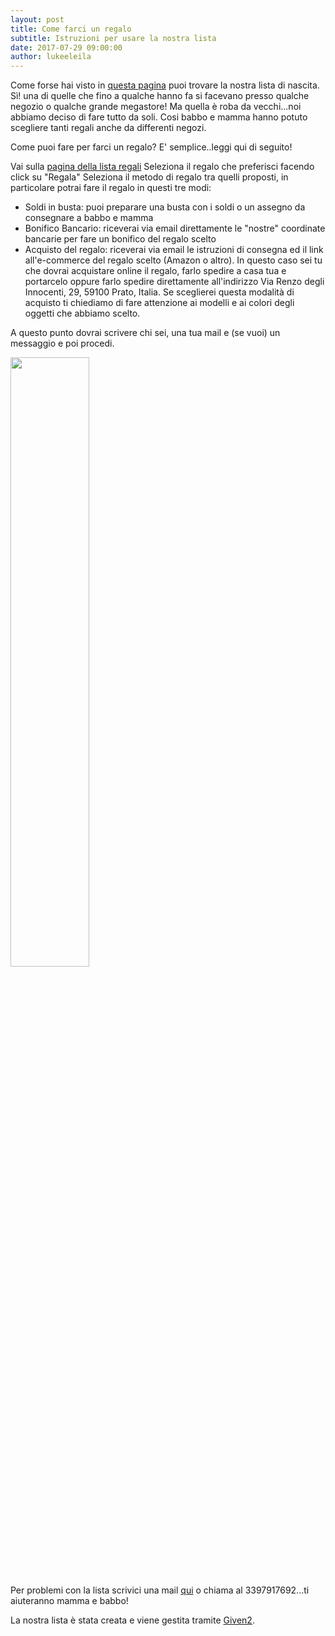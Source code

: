 ```yaml
---
layout: post
title: Come farci un regalo
subtitle: Istruzioni per usare la nostra lista
date: 2017-07-29 09:00:00
author: lukeeleila
---
```

Come forse hai visto in [questa pagina](http://www.lukeeleila.it/lista/) puoi trovare la nostra lista di nascita. Sì! una di quelle che fino a qualche hanno fa si facevano presso qualche negozio o qualche grande megastore! Ma quella è roba da vecchi...noi abbiamo deciso di fare tutto da soli. Cosi babbo e mamma hanno potuto scegliere tanti regali anche da differenti negozi.

Come puoi fare per farci un regalo? E' semplice..leggi qui di seguito!

Vai sulla [pagina della lista regali](http://www.lukeeleila.it/lista/)
Seleziona il regalo che preferisci facendo click su "Regala"
Seleziona il metodo di regalo tra quelli proposti, in particolare potrai fare il regalo in questi tre modi:

  - Soldi in busta: puoi preparare una  busta con i soldi o un assegno da consegnare a babbo e mamma
  - Bonifico Bancario: riceverai via email direttamente le "nostre" coordinate bancarie per fare un bonifico del regalo scelto
  - Acquisto del regalo: riceverai via email le istruzioni di consegna ed il link all'e-commerce del regalo scelto (Amazon o altro). In questo caso sei tu che dovrai acquistare online il regalo, farlo spedire a casa tua e portarcelo oppure farlo spedire direttamente all'indirizzo Via Renzo degli Innocenti, 29, 59100 Prato, Italia. Se sceglierei questa modalità di acquisto ti chiediamo di fare attenzione ai modelli e ai colori degli oggetti che abbiamo scelto.

A questo punto dovrai scrivere chi sei, una tua mail e (se vuoi) un messaggio e poi procedi.

<img src="https://media.giphy.com/media/l1J3OYUj77SzXkVXy/giphy.gif" width="50%" />

Per problemi con la lista scrivici una mail [qui](mailto:mtempestini@gmail.com) o chiama al 3397917692...ti aiuteranno mamma e babbo!

La nostra lista è stata creata e viene gestita tramite [Given2](https://given2.com/it/).